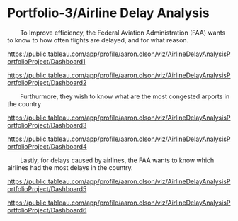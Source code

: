 # Portfolio-3/Airline Delay Analysis

&ensp;&thinsp;&ensp;&thinsp;&ensp;&thinsp;To Improve efficiency, the Federal Aviation Administration (FAA) wants to know to how often flights are delayed, and for what reason.

https://public.tableau.com/app/profile/aaron.olson/viz/AirlineDelayAnalysisPortfolioProject/Dashboard1

https://public.tableau.com/app/profile/aaron.olson/viz/AirlineDelayAnalysisPortfolioProject/Dashboard2

&ensp;&thinsp;&ensp;&thinsp;&ensp;&thinsp;Furthurmore, they wish to know what are the most congested arports in the country

https://public.tableau.com/app/profile/aaron.olson/viz/AirlineDelayAnalysisPortfolioProject/Dashboard3

https://public.tableau.com/app/profile/aaron.olson/viz/AirlineDelayAnalysisPortfolioProject/Dashboard4

&ensp;&thinsp;&ensp;&thinsp;&ensp;&thinsp;Lastly, for delays caused by airlines, the FAA wants to know which airlines had the most delays in the country.

https://public.tableau.com/app/profile/aaron.olson/viz/AirlineDelayAnalysisPortfolioProject/Dashboard5

https://public.tableau.com/app/profile/aaron.olson/viz/AirlineDelayAnalysisPortfolioProject/Dashboard6

